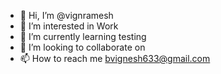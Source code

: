 - 👋 Hi, I’m @vignramesh
- 👀 I’m interested in Work
- 🌱 I’m currently learning testing
- 💞️ I’m looking to collaborate on 
- 📫 How to reach me bvignesh633@gmail.com

<!---
vignramesh/vignramesh is a ✨ special ✨ repository because its `README.md` (this file) appears on your GitHub profile.
You can click the Preview link to take a look at your changes.
--->
